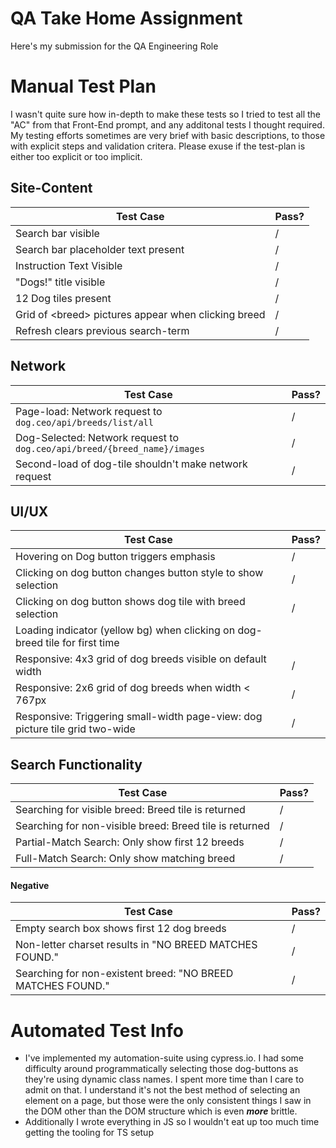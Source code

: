 # QA Take Home Assignment

Here's my submission for the QA Engineering Role

# Manual Test Plan

I wasn't quite sure how in-depth to make these tests so I tried to test all the "AC" from that Front-End prompt, and any additonal tests I thought required. My testing efforts sometimes are very brief with basic descriptions, to those with explicit steps and validation critera. Please exuse if the test-plan is either too explicit or too implicit. 

## Site-Content

|Test Case|Pass?|
|---------|-----|
|Search bar visible| / |
|Search bar placeholder text present| / |
|Instruction Text Visible| /|
|"Dogs!" title visible|/|
|12 Dog tiles present|/|  
|Grid of \<breed\> pictures appear when clicking breed|/|      
|Refresh clears previous search-term|/|                                                                                                                                      |  | | 

## Network

|Test Case|Pass?|
|---------|-----|
|Page-load: Network request to `dog.ceo/api/breeds/list/all`|/|
|Dog-Selected: Network request to `dog.ceo/api/breed/{breed_name}/images`|/|
|Second-load of dog-tile shouldn't make network request|/|



## UI/UX
|Test Case|Pass?|
|---------|-----|
|Hovering on Dog button triggers emphasis|/|      
|Clicking on dog button changes button style to show selection|/|      
|Clicking on dog button shows dog tile with breed selection|/|   
|Loading indicator (yellow bg) when clicking on dog-breed tile for first time||      
|Responsive: 4x3 grid of dog breeds visible on default width|/|       
|Responsive: 2x6 grid of dog breeds when width < 767px  |/|    
|Responsive: Triggering small-width page-view: dog picture tile grid two-wide|/|      

## Search Functionality
|Test Case|Pass?|
|---------|-----|
|Searching for visible breed: Breed tile is returned|/|
|Searching for non-visible breed: Breed tile is returned|/|
|Partial-Match Search: Only show first 12 breeds|/|
|Full-Match Search: Only show matching breed|/|

#### Negative
|Test Case|Pass?|
|---------|-----|
|Empty search box shows first 12 dog breeds| /| 
|Non-letter charset results in "NO BREED MATCHES FOUND."|/|
|Searching for non-existent breed: "NO BREED MATCHES FOUND."|/|


# Automated Test Info

 - I've implemented my automation-suite using cypress.io. I had some difficulty around programmatically selecting those dog-buttons as they're using dynamic class names. I spent more time than I care to admit on that. I understand it's not the best method of selecting an element on a page, but those were the only consistent things I saw in the DOM other than the DOM structure which is even ***more*** brittle. 
 - Additionally I wrote everything in JS so I wouldn't eat up too much time getting the tooling for TS setup